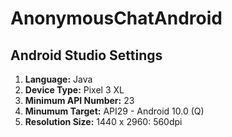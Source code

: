 # AnonymousChatAndroid

## Android Studio Settings
1. **Language:** Java
2. **Device Type:** Pixel 3 XL
3. **Minimum API Number:** 23
4. **Minumum Target:** API29 - Android 10.0 (Q)
5. **Resolution Size:** 1440 x 2960: 560dpi
